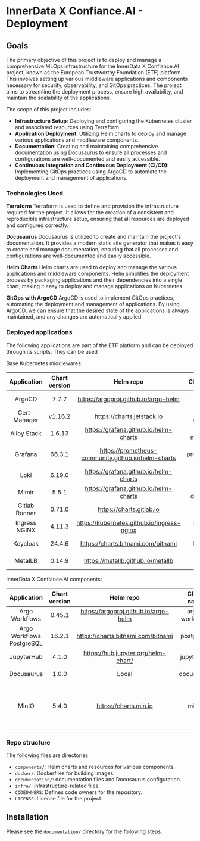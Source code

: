 # InnerData X Confiance.AI - Deployment

## Goals

The primary objective of this project is to deploy and manage a comprehensive MLOps infrastructure for the InnerData X Confiance.AI project, known as the European Trustworthy Foundation (ETF) platform. This involves setting up various middleware applications and components necessary for security, observability, and GitOps practices. The project aims to streamline the deployment process, ensure high availability, and maintain the scalability of the applications.

The scope of this project includes:

- **Infrastructure Setup**: Deploying and configuring the Kubernetes cluster and associated resources using Terraform.
- **Application Deployment**: Utilizing Helm charts to deploy and manage various applications and middleware components.
- **Documentation**: Creating and maintaining comprehensive documentation using Docusaurus to ensure all processes and configurations are well-documented and easily accessible.
- **Continuous Integration and Continuous Deployment (CI/CD)**: Implementing GitOps practices using ArgoCD to automate the deployment and management of applications.

### Technologies Used

**Terraform**
Terraform is used to define and provision the infrastructure required for the project. It allows for the creation of a consistent and reproducible infrastructure setup, ensuring that all resources are deployed and configured correctly.

**Docusaurus**
Docusaurus is utilized to create and maintain the project's documentation. It provides a modern static site generator that makes it easy to create and manage documentation, ensuring that all processes and configurations are well-documented and easily accessible.

**Helm Charts**
Helm charts are used to deploy and manage the various applications and middleware components. Helm simplifies the deployment process by packaging applications and their dependencies into a single chart, making it easy to deploy and manage applications on Kubernetes.

**GitOps with ArgoCD**
ArgoCD is used to implement GitOps practices, automating the deployment and management of applications. By using ArgoCD, we can ensure that the desired state of the applications is always maintained, and any changes are automatically applied.

### Deployed applications

The following applications are part of the ETF platform and can be deployed through its scripts. They can be used

Base Kubernetes middlewares:

|  Application  | Chart version |                      Helm repo                       |      Chart name       |   Namespace   | Host                                    |  License   |
| :-----------: | :-----------: | :--------------------------------------------------: | :-------------------: | :-----------: | --------------------------------------- | :--------: |
|    ArgoCD     |     7.7.7     |        <https://argoproj.github.io/argo-helm>        |        argo-cd        |    argocd     | <https://argocd.etf-foundation.org>     | Apache 2.0 |
| Cert-Manager  |    v1.16.2    |             <https://charts.jetstack.io>             |     cert-manager      | cert-manager  |                                         | Apache 2.0 |
|  Alloy Stack  |    1.6.13     |       <https://grafana.github.io/helm-charts>        |    k8s-monitoring     |     alloy     |                                         | Apache 2.0 |
|    Grafana    |    66.3.1     | <https://prometheus-community.github.io/helm-charts> | kube-prometheus-stack |    grafana    | <https://monitoring.etf-foundation.org> | Apache 2.0 |
|     Loki      |    6.19.0     |       <https://grafana.github.io/helm-charts>        |         loki          |     loki      |                                         | Apache 2.0 |
|     Mimir     |     5.5.1     |       <https://grafana.github.io/helm-charts>        |   mimir-distributed   |     mimir     |                                         | Apache 2.0 |
| Gitlab Runner |    0.71.0     |              <https://charts.gitlab.io>              |     gitlab-runner     | gitlab-runner |                                         |    MIT     |
| Ingress NGINX |    4.11.3     |     <https://kubernetes.github.io/ingress-nginx>     |     ingress-nginx     | ingress-nginx |                                         | Apache 2.0 |
|   Keycloak    |    24.4.6     |         <https://charts.bitnami.com/bitnami>         |       keycloak        |   keycloak    | <https://auth.etf-foundation.org>       | Apache 2.0 |
|    MetalLB    |    0.14.9     |         <https://metallb.github.io/metallb>          |        metallb        |    metallb    |                                         | Apache 2.0 |

InnerData X Confiance.AI components:

|        Application        | Chart version |               Helm repo                |   Chart name   | Namespace | Host                                                                          |      License       |
| :-----------------------: | :-----------: | :------------------------------------: | :------------: | :-------: | ----------------------------------------------------------------------------- | :----------------: |
|      Argo Workflows       |    0.45.1     | <https://argoproj.github.io/argo-helm> | argo-workflows |  shared   | <https://workflows.etf-foundation.org>                                        |     Apache 2.0     |
| Argo Workflows PostgreSQL |    16.2.1     |  <https://charts.bitnami.com/bitnami>  |   postgresql   |  shared   |                                                                               | PostgreSQL License |
|        JupyterHub         |     4.1.0     | <https://hub.jupyter.org/helm-chart/>  |   jupyterhub   |  shared   | <https://jupyterhub.etf-foundation.org>                                       |        BSD         |
|        Docusaurus         |     1.0.0     |                 Local                  |   docusaurus   |  shared   | <https://docs.etf-foundation.org>                                             |        MIT         |
|           MinIO           |     5.4.0     |        <https://charts.min.io>         |     minio      |   minio   | <https://console-minio.etf-foundation.org>, minio.etf-foundation.org (API S3) |      GNU AGPL      |

### Repo structure

The following files are directories

- `components/`: Helm charts and resources for various components.
- `docker/`: Dockerfiles for building images.
- `documentation/`: documentation files and Docusaurus configuration.
- `infra/`: infrastructure-related files.
- `CODEOWNERS`: Defines code owners for the repository.
- `LICENSE`: License file for the project.

## Installation

Please see the `documentation/` directory for the following steps.
